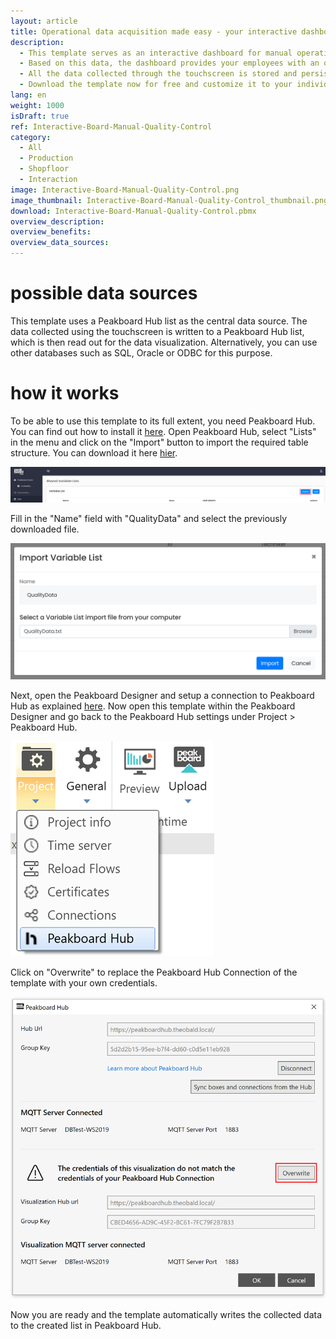 ```yaml
---
layout: article
title: Operational data acquisition made easy - your interactive dashboard for quality control
description: 
  - This template serves as an interactive dashboard for manual operational data acquisition in quality control. Through a touchscreen display, workers can interact with the dashboard and make entries on the items inspected. If an item is without defects, the worker can log this by pressing the "OK" button. If an item is faulty, the error can be specified in more detail using the corresponding buttons.
  - Based on this data, the dashboard provides your employees with an overview of their own and neighboring production lines. Thanks to the real-time visualization, they also see immediately if a certain error has become disproportionately frequent. This allows them to react quickly and optimize the corresponding production process immediately.
  - All the data collected through the touchscreen is stored and persisted in a list in Peakboard Hub. This allows you to use the data not only for a real-time overview, but also for historical analysis. The long-term analysis can be performed either via the dashboard itself or using a BI tool such as Power BI, Tableau or Click.
  - Download the template now for free and customize it to your individual needs or your company's corporate design. For even easier usability, all scripts in this template were created using Peakboard Building Blocks, our low-code script editor.
lang: en
weight: 1000
isDraft: true
ref: Interactive-Board-Manual-Quality-Control
category:
  - All
  - Production
  - Shopfloor
  - Interaction
image: Interactive-Board-Manual-Quality-Control.png
image_thumbnail: Interactive-Board-Manual-Quality-Control_thumbnail.png
download: Interactive-Board-Manual-Quality-Control.pbmx
overview_description:
overview_benefits:
overview_data_sources:
---
```

# possible data sources
This template uses a Peakboard Hub list as the central data source. The data collected using the touchscreen is written to a Peakboard Hub list, which is then read out for the data visualization. Alternatively, you can use other databases such as SQL, Oracle or ODBC for this purpose.

# how it works
To be able to use this template to its full extent, you need Peakboard Hub. You can find out how to install it [here](https://help.peakboard.com/hub/de-hub_installation.html). Open Peakboard Hub, select "Lists" in the menu and click on the "Import" button to import the required table structure. You can download it here  <a href="QualityData.txt" class="inline" download>hier</a>.

![](img/peakboard-hub-lists.png)

Fill in the "Name" field with "QualityData" and select the previously downloaded file.

![](img/peakboard-hub-import-list.png)

 
 Next, open the Peakboard Designer and setup a connection to Peakboard Hub as explained [here](https://help.peakboard.com/hub/de-hub_connectpbdesigner.html). Now open this template within the Peakboard Designer and go back to the Peakboard Hub settings under Project > Peakboard Hub.

 ![](img/peakboard-designer-hub-settings.png)

Click on "Overwrite" to replace the Peakboard Hub Connection of the template with your own credentials.

 ![](img/peakboard-designer-overwrite-credentials.png)

 Now you are ready and the template automatically writes the collected data to the created list in Peakboard Hub.
